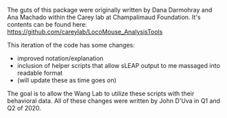 The guts of this package were originally written by Dana Darmohray and Ana Machado within the Carey lab at Champalimaud Foundation. 
It's contents can be found here: https://github.com/careylab/LocoMouse_AnalysisTools

This iteration of the code has some changes:
  - improved notation/explanation
  - inclusion of helper scripts that allow sLEAP output to me massaged into readable format
  - (will update these as time goes on)

The goal is to allow the Wang Lab to utilize these scripts with their behavioral data. 
All of these changes were written by John D'Uva in Q1 and Q2 of 2020.
